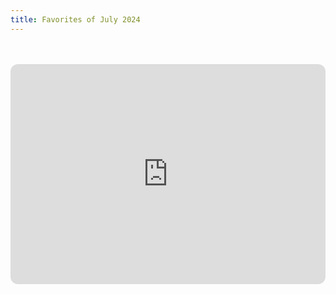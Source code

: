 ```yaml
---
title: Favorites of July 2024
---
```


<br/>
<br/>

<iframe style="border-radius:12px" src="https://open.spotify.com/embed/playlist/316VSuMZgvw0ceCT7bm7yq?utm_source=generator" width="100%" height="352" frameBorder="0" allowfullscreen="" allow="autoplay; clipboard-write; encrypted-media; fullscreen; picture-in-picture" loading="lazy"></iframe>
